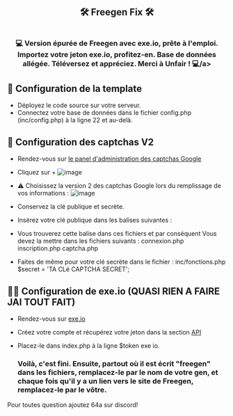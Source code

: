 <h2 align="center"> 🛠️ Freegen Fix 🛠️ </h2> 

#

<h3 align="center">
💻 Version épurée de Freegen avec exe.io, prête à l'emploi. Importez votre jeton exe.io, profitez-en. Base de données allégée. Téléversez et appréciez. Merci à Unfair ! 💻/a> 
</h3>

## 🔭 Configuration de la template
- Déployez le code source sur votre serveur.
- Connectez votre base de données dans le fichier config.php (inc/config.php) à la ligne 22 et au-delà.

## 📱 Configuration des captchas V2
- Rendez-vous sur <a href="https://www.google.com/recaptcha/admin/">le panel d'administration des captchas Google</a>
- Cliquez sur +
  ![image](https://github.com/kurumidzai/freegen-fix/assets/79694235/08218fd8-4db2-4f66-a49c-fadf2aaf7c27)

- ⚠️ Choisissez la version 2 des captchas Google lors du remplissage de vos informations :
  ![image](https://github.com/kurumidzai/freegen-fix/assets/79694235/e4a37638-c76c-430a-ae87-7618750396ff)
- Conservez la clé publique et secrète.
- Insérez votre clé publique dans les balises suivantes :
    <div class="form-group" align="center">
                <div class="g-recaptcha" data-theme="dark" data-sitekey="METTEZ LA CLE ICI"></div>
            </div>
- Vous trouverez cette balise dans ces fichiers et par conséquent Vous devez la mettre dans les     fichiers suivants :
  connexion.php
  inscription.php
  captcha.php
  
- Faites de même pour votre clé secrète dans le fichier :
  inc/fonctions.php
  $secret = 'TA CLé CAPTCHA SECRET';

  
## 🧘‍♂️ Configuration de exe.io  (QUASI RIEN A FAIRE JAI TOUT FAIT)
- Rendez-vous sur <a href="https://exe.io/">exe.io</a>
- Créez votre compte et récupérez votre jeton dans la section <a href="https://exe.io/member/tools/api">API </a>
- Placez-le dans index.php à la ligne $token exe io.


  ### Voilà, c'est fini. Ensuite, partout où il est écrit "freegen" dans les fichiers, remplacez-le par le nom de votre gen, et chaque fois qu'il y a un lien vers le site de Freegen, remplacez-le par le vôtre.


Pour toutes question ajoutez 64a sur discord!
